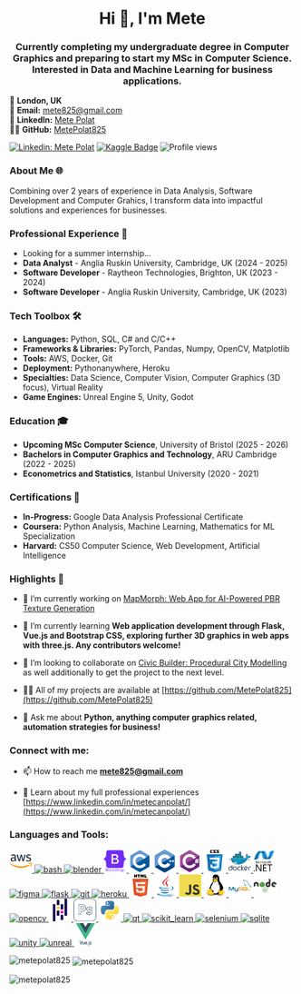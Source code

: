 <h1 align="center">Hi 👋, I'm Mete</h1>
<h3 align="center">Currently completing my undergraduate degree in Computer Graphics and preparing to start my MSc in Computer Science. Interested in Data and Machine Learning for business applications.</h3>

📍 **London, UK**  
📧 **Email:** [mete825@gmail.com](mailto:mete825@gmail.com)  
🔗 **LinkedIn:** [Mete Polat](https://www.linkedin.com/in/metecanpolat/)  
👨‍💻 **GitHub:** [MetePolat825](https://github.com/MetePolat825)

[![Linkedin: Mete Polat](https://img.shields.io/badge/-Mete%20Polat-blue?style=flat-square&logo=Linkedin&logoColor=white&link=https://www.linkedin.com/in/andlukyane/)](https://www.linkedin.com/in/metecanpolat/)
[![Kaggle Badge](https://img.shields.io/badge/-jackmete-teal?style=flat&logo=kaggle&logoColor=deepblue&link=https://www.kaggle.com/jackmete)](https://www.kaggle.com/jackmete)
![Profile views](https://komarev.com/ghpvc/?username=metepolat825)

### About Me 🌐
Combining over 2 years of experience in Data Analysis, Software Development and Computer Grahics, I transform data into impactful solutions and experiences for businesses.

### Professional Experience 🌟
- Looking for a summer internship...
- **Data Analyst** - Anglia Ruskin University, Cambridge, UK (2024 - 2025)
- **Software Developer** - Raytheon Technologies, Brighton, UK (2023 - 2024)
- **Software Developer** - Anglia Ruskin University, Cambridge, UK (2023)

### Tech Toolbox 🛠️
- **Languages:** Python, SQL, C# and C/C++
- **Frameworks & Libraries:** PyTorch, Pandas, Numpy, OpenCV, Matplotlib
- **Tools:** AWS, Docker, Git
- **Deployment:** Pythonanywhere, Heroku
- **Specialties:** Data Science, Computer Vision, Computer Graphics (3D focus), Virtual Reality
- **Game Engines:** Unreal Engine 5, Unity, Godot

### Education 🎓
- **Upcoming MSc Computer Science**, University of Bristol (2025 - 2026)
- **Bachelors in Computer Graphics and Technology**, ARU Cambridge (2022 - 2025)
- **Econometrics and Statistics**, Istanbul University (2020 - 2021)

### Certifications 📜
- **In-Progress:** Google Data Analysis Professional Certificate 
- **Coursera:** Python Analysis, Machine Learning, Mathematics for ML Specialization
- **Harvard:** CS50 Computer Science, Web Development, Artificial Intelligence

### Highlights 🌟

- 🔭 I’m currently working on [MapMorph: Web App for AI-Powered PBR Texture Generation](https://github.com/MetePolat825/MapMorph_Web_App_PBR_Texture_Generation)

- 🌱 I’m currently learning **Web application development through Flask, Vue.js and Bootstrap CSS, exploring further 3D graphics in web apps with three.js. Any contributors welcome!**

- 👯 I’m looking to collaborate on [Civic Builder: Procedural City Modelling](https://github.com/MetePolat825/Civic_Builder_Procedural_City_Modeling) as well additionally to get the project to the next level. 

- 👨‍💻 All of my projects are available at [https://github.com/MetePolat825](https://github.com/MetePolat825)

- 💬 Ask me about **Python, anything computer graphics related, automation strategies for business!**



<h3 align="left">Connect with me:</h3>
<p align="left">

- 📫 How to reach me **mete825@gmail.com**

- 📄 Learn about my full professional experiences [https://www.linkedin.com/in/metecanpolat/](https://www.linkedin.com/in/metecanpolat/)
</p>

<h3 align="left">Languages and Tools:</h3>
<p align="left"> <a href="https://aws.amazon.com" target="_blank" rel="noreferrer"> <img src="https://raw.githubusercontent.com/devicons/devicon/master/icons/amazonwebservices/amazonwebservices-original-wordmark.svg" alt="aws" width="40" height="40"/> 
</a> <a href="https://www.gnu.org/software/bash/" target="_blank" rel="noreferrer"> <img src="https://www.vectorlogo.zone/logos/gnu_bash/gnu_bash-icon.svg" alt="bash" width="40" height="40"/>
</a> <a href="https://www.blender.org/" target="_blank" rel="noreferrer"> <img src="https://download.blender.org/branding/community/blender_community_badge_white.svg" alt="blender" width="40" height="40"/> </a> <a href="https://getbootstrap.com" target="_blank" rel="noreferrer"> <img src="https://raw.githubusercontent.com/devicons/devicon/master/icons/bootstrap/bootstrap-plain-wordmark.svg" alt="bootstrap" width="40" height="40"/> </a> <a href="https://www.cprogramming.com/" target="_blank" rel="noreferrer"> <img src="https://raw.githubusercontent.com/devicons/devicon/master/icons/c/c-original.svg" alt="c" width="40" height="40"/> </a> <a href="https://www.w3schools.com/cpp/" target="_blank" rel="noreferrer"> <img src="https://raw.githubusercontent.com/devicons/devicon/master/icons/cplusplus/cplusplus-original.svg" alt="cplusplus" width="40" height="40"/> </a> <a href="https://www.w3schools.com/cs/" target="_blank" rel="noreferrer"> <img src="https://raw.githubusercontent.com/devicons/devicon/master/icons/csharp/csharp-original.svg" alt="csharp" width="40" height="40"/> </a> <a href="https://www.w3schools.com/css/" target="_blank" rel="noreferrer"> <img src="https://raw.githubusercontent.com/devicons/devicon/master/icons/css3/css3-original-wordmark.svg" alt="css3" width="40" height="40"/> </a> <a href="https://www.docker.com/" target="_blank" rel="noreferrer"> <img src="https://raw.githubusercontent.com/devicons/devicon/master/icons/docker/docker-original-wordmark.svg" alt="docker" width="40" height="40"/> </a> <a href="https://dotnet.microsoft.com/" target="_blank" rel="noreferrer"> <img src="https://raw.githubusercontent.com/devicons/devicon/master/icons/dot-net/dot-net-original-wordmark.svg" alt="dotnet" width="40" height="40"/> </a> <a href="https://www.figma.com/" target="_blank" rel="noreferrer"> <img src="https://www.vectorlogo.zone/logos/figma/figma-icon.svg" alt="figma" width="40" height="40"/> </a> <a href="https://flask.palletsprojects.com/" target="_blank" rel="noreferrer"> <img src="https://www.vectorlogo.zone/logos/pocoo_flask/pocoo_flask-icon.svg" alt="flask" width="40" height="40"/> </a> <a href="https://git-scm.com/" target="_blank" rel="noreferrer"> <img src="https://www.vectorlogo.zone/logos/git-scm/git-scm-icon.svg" alt="git" width="40" height="40"/> </a> <a href="https://heroku.com" target="_blank" rel="noreferrer"> <img src="https://www.vectorlogo.zone/logos/heroku/heroku-icon.svg" alt="heroku" width="40" height="40"/> </a> <a href="https://www.w3.org/html/" target="_blank" rel="noreferrer"> <img src="https://raw.githubusercontent.com/devicons/devicon/master/icons/html5/html5-original-wordmark.svg" alt="html5" width="40" height="40"/> </a> <a href="https://www.java.com" target="_blank" rel="noreferrer"> <img src="https://raw.githubusercontent.com/devicons/devicon/master/icons/java/java-original.svg" alt="java" width="40" height="40"/> </a> <a href="https://developer.mozilla.org/en-US/docs/Web/JavaScript" target="_blank" rel="noreferrer"> <img src="https://raw.githubusercontent.com/devicons/devicon/master/icons/javascript/javascript-original.svg" alt="javascript" width="40" height="40"/> </a> <a href="https://www.linux.org/" target="_blank" rel="noreferrer"> <img src="https://raw.githubusercontent.com/devicons/devicon/master/icons/linux/linux-original.svg" alt="linux" width="40" height="40"/> </a> <a href="https://www.mysql.com/" target="_blank" rel="noreferrer"> <img src="https://raw.githubusercontent.com/devicons/devicon/master/icons/mysql/mysql-original-wordmark.svg" alt="mysql" width="40" height="40"/> </a> <a href="https://nodejs.org" target="_blank" rel="noreferrer"> <img src="https://raw.githubusercontent.com/devicons/devicon/master/icons/nodejs/nodejs-original-wordmark.svg" alt="nodejs" width="40" height="40"/> </a> <a href="https://opencv.org/" target="_blank" rel="noreferrer"> <img src="https://www.vectorlogo.zone/logos/opencv/opencv-icon.svg" alt="opencv" width="40" height="40"/> </a> <a href="https://pandas.pydata.org/" target="_blank" rel="noreferrer"> <img src="https://raw.githubusercontent.com/devicons/devicon/2ae2a900d2f041da66e950e4d48052658d850630/icons/pandas/pandas-original.svg" alt="pandas" width="40" height="40"/> </a> <a href="https://www.photoshop.com/en" target="_blank" rel="noreferrer"> <img src="https://raw.githubusercontent.com/devicons/devicon/master/icons/photoshop/photoshop-line.svg" alt="photoshop" width="40" height="40"/> </a> <a href="https://www.python.org" target="_blank" rel="noreferrer"> <img src="https://raw.githubusercontent.com/devicons/devicon/master/icons/python/python-original.svg" alt="python" width="40" height="40"/> </a> <a href="https://www.qt.io/" target="_blank" rel="noreferrer"> <img src="https://upload.wikimedia.org/wikipedia/commons/0/0b/Qt_logo_2016.svg" alt="qt" width="40" height="40"/> </a> <a href="https://scikit-learn.org/" target="_blank" rel="noreferrer"> <img src="https://upload.wikimedia.org/wikipedia/commons/0/05/Scikit_learn_logo_small.svg" alt="scikit_learn" width="40" height="40"/> </a> <a href="https://www.selenium.dev" target="_blank" rel="noreferrer"> <img src="https://raw.githubusercontent.com/detain/svg-logos/780f25886640cef088af994181646db2f6b1a3f8/svg/selenium-logo.svg" alt="selenium" width="40" height="40"/> </a> <a href="https://www.sqlite.org/" target="_blank" rel="noreferrer"> <img src="https://www.vectorlogo.zone/logos/sqlite/sqlite-icon.svg" alt="sqlite" width="40" height="40"/> </a> <a href="https://unity.com/" target="_blank" rel="noreferrer"> <img src="https://www.vectorlogo.zone/logos/unity3d/unity3d-icon.svg" alt="unity" width="40" height="40"/> </a> <a href="https://unrealengine.com/" target="_blank" rel="noreferrer"> <img src="https://raw.githubusercontent.com/kenangundogan/fontisto/036b7eca71aab1bef8e6a0518f7329f13ed62f6b/icons/svg/brand/unreal-engine.svg" alt="unreal" width="40" height="40"/> </a> <a href="https://vuejs.org/" target="_blank" rel="noreferrer"> <img src="https://raw.githubusercontent.com/devicons/devicon/master/icons/vuejs/vuejs-original-wordmark.svg" alt="vuejs" width="40" height="40"/> </a> </p>

<p><img align="left" src="https://github-readme-stats.vercel.app/api/top-langs?username=metepolat825&show_icons=true&locale=en&layout=compact" alt="metepolat825" /></p>

<p>&nbsp;<img align="center" src="https://github-readme-stats.vercel.app/api?username=metepolat825&show_icons=true&locale=en" alt="metepolat825" /></p>

<p><img align="center" src="https://github-readme-streak-stats.herokuapp.com/?user=metepolat825&" alt="metepolat825" /></p>

